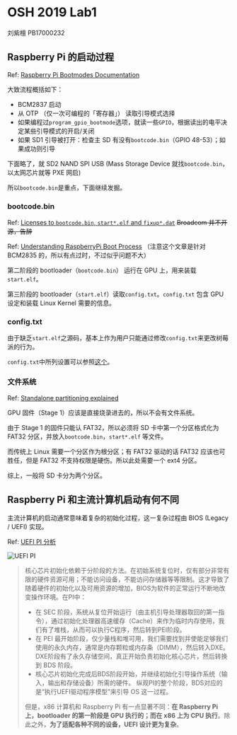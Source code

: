 # OSH 2019 Lab1
刘紫檀 PB17000232

## Raspberry Pi 的启动过程

Ref: [Raspberry Pi Bootmodes Documentation](https://www.raspberrypi.org/documentation/hardware/raspberrypi/bootmodes/README.md)

大致流程概括如下：
- BCM2837 启动
- 从 OTP （仅一次可编程的「寄存器」） 读取引导模式选择
- 如果编程过`program_gpio_bootmode`选项，就读一些`GPIO`，根据读出的电平决定某些引导模式的开启/关闭
- 如果 SD1 引导被打开：检查主 SD 有没有`bootcode.bin`（GPIO 48-53）；如果成功则引导

下面略了，就 SD2 NAND SPI USB (Mass Storage Device 就找`bootcode.bin`，以太网芯片就等 PXE 网启)

所以`bootcode.bin`是重点，下面继续发掘。

### bootcode.bin

Ref: [Licenses to `bootcode.bin`, `start*.elf` and `fixup*.dat`](https://github.com/raspberrypi/firmware/blob/master/boot/LICENCE.broadcom)   ~~Broadcom 并不开源，告辞~~

Ref: [Understanding RaspberryPi Boot Process](https://wiki.beyondlogic.org/index.php?title=Understanding_RaspberryPi_Boot_Process) （注意这个文章是针对 BCM2835 的，所以有点过时，不过似乎问题不大）

第二阶段的 bootloader（`bootcode.bin`） 运行在 GPU 上，用来装载`start.elf`。 

第三阶段的 bootloader（`start.elf`）读取`config.txt`。`config.txt` 包含 GPU 设定和装载 Linux Kernel 需要的信息。

### config.txt

由于缺乏`start.elf`之源码，基本上作为用户只能通过修改`config.txt`来更改树莓派的行为。

`config.txt`中所列设置可以参照[这个](https://www.raspberrypi.org/documentation/configuration/config-txt/)。

### 文件系统

Ref: [Standalone partitioning explained](https://github.com/raspberrypi/noobs/wiki/Standalone-partitioning-explained)

GPU 固件（Stage 1）应该是直接烧录进去的，所以不会有文件系统。

由于 Stage 1 的固件只能认 FAT32，所以必须将 SD 卡中第一个分区格式化为 FAT32 分区，并放入`bootcode.bin`，`start*.elf` 等文件。

而传统上 Linux 需要一个分区作为根分区；有 FAT32 驱动的话 FAT32 应该也可胜任，但是 FAT32 不支持权限是硬伤。所以此处需要一个 ext4 分区。

综上，一般将 SD 卡分为两个分区。

## Raspberry Pi 和主流计算机启动有何不同

主流计算机的启动通常意味着复杂的初始化过程，这一复杂过程由 BIOS (Legacy / UEFI) 实现。

Ref: [UEFI PI 分析](https://zhuanlan.zhihu.com/p/25941340)

![UEFI PI](/home/libreliu/RDMA/Os/OSH-2019-Labs/docs/uefi_pi.jpg)

> 核心芯片初始化依赖于分阶段的方法。在初始系统复位时，仅有部分非常有限的硬件资源可用；不能访问设备，不能访问存储器等等限制。这才导致了随着硬件的初始化以及可用资源的增加，BIOS为软件的正常运行不断地改变操作环境。在PI中：
>
> - 在 SEC 阶段，系统从复位开始运行（由主机引导处理器取回的第一指令），通过初始化处理器高速缓存（Cache）来作为临时内存使用，我们有了堆栈，从而可以执行C程序，然后转到PEI阶段。
> - 在 PEI 最开始阶段，仅少量栈和堆可用，我们需要找到并使能足够我们使用的永久内存，通常是内存颗粒或内存条（DIMM），然后转入DXE。
>   DXE阶段有了永久存储空间，真正开始负责初始化核心芯片，然后转换到 BDS 阶段。
> - 核心芯片初始化完成后BDS阶段开始，并继续初始化引导操作系统（输入，输出和存储设备）所需的硬件。 纵观PI的整个阶段，BDS对应的是“执行UEFI驱动程序模型”来引导 OS 这一过程。
>
> 但是，x86 计算机和 Raspberry Pi 有一点显著不同：**在 Raspberry Pi 上，bootloader 的第一阶段是 GPU 执行的；而在 x86 上为 CPU 执行**。除此之外，**为了适配各种不同的设备，UEFI 设计更为复杂**。



